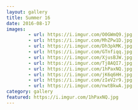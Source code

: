 ```yaml
---
layout: gallery
title: Summer 16
date: 2016-08-17
images:
        - url: https://i.imgur.com/O0GWmQ9.jpg
        - url: https://i.imgur.com/MhZPw1D.jpg
        - url: https://i.imgur.com/Dh3pkMK.jpg
        - url: https://i.imgur.com/GTnfiqq.jpg
        - url: https://i.imgur.com/XjusBJW.jpg
        - url: https://i.imgur.com/Tj8AQI7.jpg
        - url: https://i.imgur.com/1hPaxNQ.jpg
        - url: https://i.imgur.com/jK6q6HH.jpg
        - url: https://i.imgur.com/zIeV2r9.jpg
        - url: https://i.imgur.com/nwtBkwA.jpg
category: gallery
featured: https://i.imgur.com/1hPaxNQ.jpg
---
```


